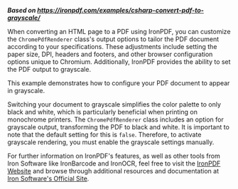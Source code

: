 ***Based on <https://ironpdf.com/examples/csharp-convert-pdf-to-grayscale/>***

When converting an HTML page to a PDF using IronPDF, you can customize the `ChromePdfRenderer` class's output options to tailor the PDF document according to your specifications. These adjustments include setting the paper size, DPI, headers and footers, and other browser configuration options unique to Chromium. Additionally, IronPDF provides the ability to set the PDF output to grayscale.

This example demonstrates how to configure your PDF document to appear in grayscale.

Switching your document to grayscale simplifies the color palette to only black and white, which is particularly beneficial when printing on monochrome printers. The `ChromePdfRenderer` class includes an option for grayscale output, transforming the PDF to black and white. It is important to note that the default setting for this is `false`. Therefore, to activate grayscale rendering, you must enable the grayscale settings manually.

For further information on IronPDF's features, as well as other tools from Iron Software like IronBarcode and IronOCR, feel free to visit the [IronPDF Website](https://ironpdf.com/) and browse through additional resources and documentation at [Iron Software's Official Site](https://ironsoftware.com/).